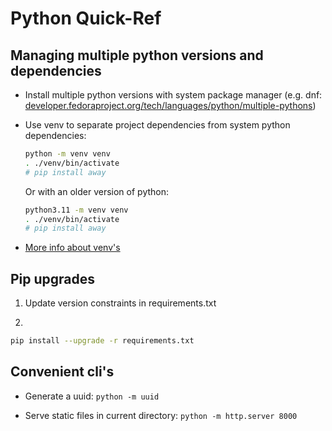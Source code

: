# Python Quick-Ref

## Managing multiple python versions and dependencies

* Install multiple python versions with system package manager (e.g. dnf:
  [developer.fedoraproject.org/tech/languages/python/multiple-pythons](https://developer.fedoraproject.org/tech/languages/python/multiple-pythons.html))

* Use venv to separate project dependencies from system python dependencies:

  ```sh
  python -m venv venv
  . ./venv/bin/activate
  # pip install away
  ```

  Or with an older version of python:

  ```sh
  python3.11 -m venv venv
  . ./venv/bin/activate
  # pip install away
  ```

* [More info about venv's](https://realpython.com/python-virtual-environments-a-primer/)

## Pip upgrades

1. Update version constraints in requirements.txt

2.

  ```sh
  pip install --upgrade -r requirements.txt
  ```

## Convenient cli's

* Generate a uuid: `python -m uuid`

* Serve static files in current directory: `python -m http.server 8000`
